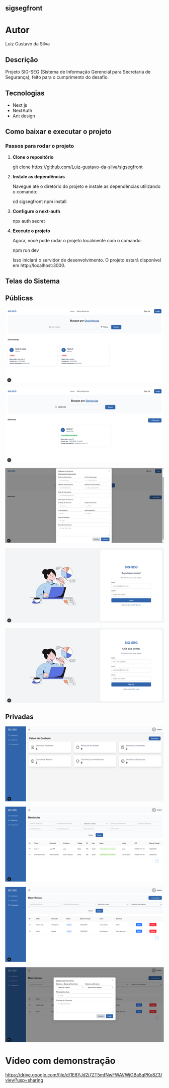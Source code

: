 ## sigsegfront

# Autor

Luiz Gustavo da Silva

## Descrição

Projeto SIG-SEG (Sistema de Informação Gerencial para Secretaria de Segurança), feito para o cumprimento do desafio.

## Tecnologias

- Next js
- NextAuth
- Ant design

## Como baixar e executar o projeto

### Passos para rodar o projeto

1. **Clone o repositório**  

   git clone https://github.com/Luiz-gustavo-da-silva/sigsegfront

2. **Instale as dependências**

    Navegue até o diretório do projeto e instale as dependências utilizando o comando:

    cd sigsegfront
    npm install

3. **Configure o next-auth**

    npx auth secret

4. **Execute o projeto**
    
    Agora, você pode rodar o projeto localmente com o comando:

    npm run dev

    Isso iniciará o servidor de desenvolvimento. O projeto estará disponível em http://localhost:3000.

## Telas do Sistema

## Públicas

![Rotas](src/app/assets/telaOcoPub.png)

![Rotas](src/app/assets/telaRepPiub.png)

![Rotas](src/app/assets/telaRepPubMod.png)

![Rotas](src/app/assets/telaLogin.png)

![Rotas](src/app/assets/telaSignup.png)

## Privadas
 
![Rotas](src/app/assets/telaDash.png)

![Rotas](src/app/assets/telaRepPriv.png)

![Rotas](src/app/assets/telaRepOco.png)

![Rotas](src/app/assets/telaOcoMod.png)


# Vídeo com demonstração

https://drive.google.com/file/d/1E8YJd2j7ZT5mfNwFWAVWjOBa5qPKe8Z3/view?usp=sharing
